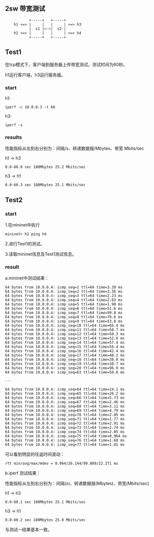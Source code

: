## 2sw 带宽测试

```
           +-----+   +-----+
    h1 <=> |     |   |     | <=> h3
           |  s1 |<->|  s2 |
    h2 <=> |     |   |     | <=> h4
           +-----+   +-----+
```

## Test1

在tcp模式下，客户端到服务器上传带宽测试，测试时间为60秒。

h1运行客户端，h3运行服务器。

### start 

h1:

```
iperf -c 10.0.0.3 -t 60
```

h3:

```
iperf -s
```

### results

性能指标从左到右分别为：间隔/s、转递数据报/Mbytes、带宽 Mbits/sec 

h1 -> h3

```
0.0-60.0 sec 180Mbytes 25.2 Mbits/sec
```

h3 -> h1

```
0.0-60.3 sec 180Mbytes 25.1 Mbits/sec
```

## Test2

### start

1.在mininet中执行

```
mininet> h2 ping h4
```

2.进行Test1的测试。

3.读取mininet信息及Test1测试信息。

### result

a.mininet中测试结果：

```
64 bytes from 10.0.0.4: icmp_seq=1 ttl=64 time=3.39 ms
64 bytes from 10.0.0.4: icmp_seq=2 ttl=64 time=3.36 ms
64 bytes from 10.0.0.4: icmp_seq=3 ttl=64 time=2.23 ms
64 bytes from 10.0.0.4: icmp_seq=4 ttl=64 time=2.02 ms
64 bytes from 10.0.0.4: icmp_seq=5 ttl=64 time=1.90 ms
64 bytes from 10.0.0.4: icmp_seq=6 ttl=64 time=51.6 ms
64 bytes from 10.0.0.4: icmp_seq=7 ttl=64 time=99.8 ms
64 bytes from 10.0.0.4: icmp_seq=8 ttl=64 time=70.6 ms
64 bytes from 10.0.0.4: icmp_seq=9 ttl=64 time=53.8 ms
64 bytes from 10.0.0.4: icmp_seq=10 ttl=64 time=65.4 ms
64 bytes from 10.0.0.4: icmp_seq=11 ttl=64 time=50.7 ms
64 bytes from 10.0.0.4: icmp_seq=12 ttl=64 time=50.3 ms
64 bytes from 10.0.0.4: icmp_seq=13 ttl=64 time=52.0 ms
64 bytes from 10.0.0.4: icmp_seq=14 ttl=64 time=57.4 ms
64 bytes from 10.0.0.4: icmp_seq=15 ttl=64 time=56.4 ms
64 bytes from 10.0.0.4: icmp_seq=16 ttl=64 time=42.4 ms
64 bytes from 10.0.0.4: icmp_seq=17 ttl=64 time=48.2 ms
64 bytes from 10.0.0.4: icmp_seq=18 ttl=64 time=38.0 ms
64 bytes from 10.0.0.4: icmp_seq=19 ttl=64 time=38.7 ms
64 bytes from 10.0.0.4: icmp_seq=20 ttl=64 time=96.9 ms
64 bytes from 10.0.0.4: icmp_seq=63 ttl=64 time=50.0 ms

···

64 bytes from 10.0.0.4: icmp_seq=64 ttl=64 time=24.1 ms
64 bytes from 10.0.0.4: icmp_seq=65 ttl=64 time=26.2 ms
64 bytes from 10.0.0.4: icmp_seq=66 ttl=64 time=5.73 ms
64 bytes from 10.0.0.4: icmp_seq=67 ttl=64 time=2.46 ms
64 bytes from 10.0.0.4: icmp_seq=68 ttl=64 time=3.11 ms
64 bytes from 10.0.0.4: icmp_seq=69 ttl=64 time=4.79 ms
64 bytes from 10.0.0.4: icmp_seq=70 ttl=64 time=2.05 ms
64 bytes from 10.0.0.4: icmp_seq=71 ttl=64 time=1.77 ms
64 bytes from 10.0.0.4: icmp_seq=72 ttl=64 time=2.91 ms
64 bytes from 10.0.0.4: icmp_seq=73 ttl=64 time=2.74 ms
64 bytes from 10.0.0.4: icmp_seq=74 ttl=64 time=2.05 ms
64 bytes from 10.0.0.4: icmp_seq=75 ttl=64 time=0.964 ms
64 bytes from 10.0.0.4: icmp_seq=76 ttl=64 time=1.68 ms
64 bytes from 10.0.0.4: icmp_seq=77 ttl=64 time=1.81 ms

```

可以看到明显的往返时间波动：

```
rtt min/avg/max/mdev = 0.964/26.144/99.809/22.371 ms
```

b.iperf 测试结果：

性能指标从左到右分别为：间隔(s)、转递数据报(Mbytes)、带宽(Mbits/sec) 

h1 -> h3

```
0.0-60.1 sec 180Mbytes 25.1 Mbits/sec
```

h3 -> h1

```
0.0-60.2 sec 180Mbytes 25.0 Mbits/sec
```

与测试一结果基本一致。